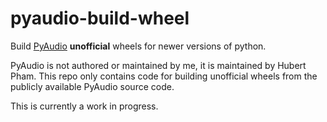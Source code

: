 # pyaudio-build-wheel

Build [PyAudio](https://people.csail.mit.edu/hubert/pyaudio/) **unofficial**
wheels for newer versions of python.

PyAudio is not authored or maintained by me, it is maintained by Hubert Pham.
This repo only contains code for building unofficial wheels from the publicly
available PyAudio source code.

This is currently a work in progress.
